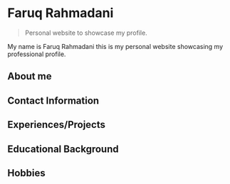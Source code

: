 # Faruq Rahmadani

> Personal website to showcase my profile.

My name is Faruq Rahmadani this is my personal website showcasing my professional profile.

## About me

## Contact Information

## Experiences/Projects

## Educational Background

## Hobbies 
